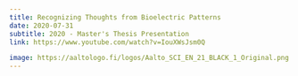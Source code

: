 ```yaml
---
title: Recognizing Thoughts from Bioelectric Patterns
date: 2020-07-31
subtitle: 2020 - Master's Thesis Presentation
link: https://www.youtube.com/watch?v=IouXWsJsm0Q

image: https://aaltologo.fi/logos/Aalto_SCI_EN_21_BLACK_1_Original.png
---
```

